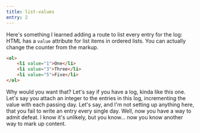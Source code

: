 ```yaml
---
title: list-values
entry: 2
---
```


Here's something I learned adding a route to list every entry for the log: HTML has a `value` attribute for list items in ordered lists. You can actually change the counter from the markup.

```html
<ol>
	<li value="1">One</li>
	<li value="3">Three</li>
	<li value="5">Five</li>
</ol>
```

Why would you want that? Let's say if you have a log, kinda like this one. Let's say you attach an integer to the entries in this log, incrementing the value with each passing day. Let's say, and I'm not setting up anything here, that you fail to write an entry every single day. Well, now you have a way to admit defeat. I know it's unlikely, but you know... now you know another way to mark up content.
